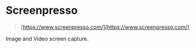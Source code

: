 # Screenpresso

> [https://www.screenpresso.com/](https://www.screenpresso.com/)

Image and Video screen capture.
